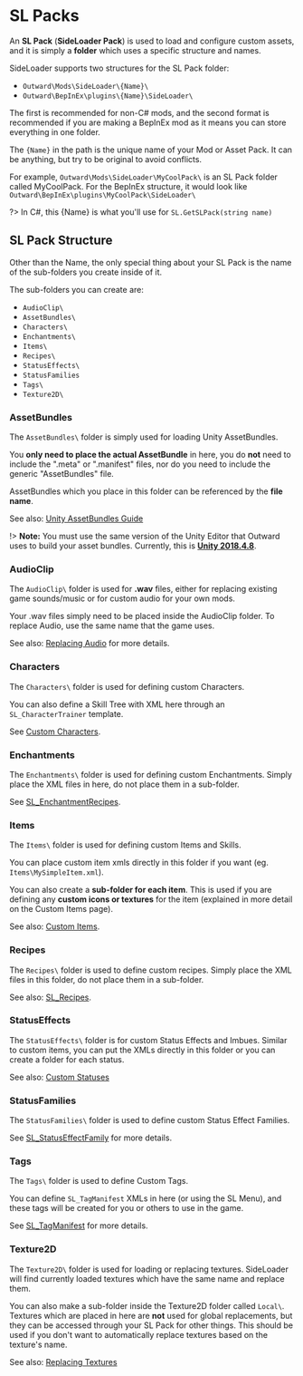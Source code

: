 # SL Packs

An <b>SL Pack</b> (<b>SideLoader Pack</b>) is used to load and configure custom assets, and it is simply a <b>folder</b> which uses a specific structure and names.

SideLoader supports two structures for the SL Pack folder:
* `Outward\Mods\SideLoader\{Name}\`
* `Outward\BepInEx\plugins\{Name}\SideLoader\`

The first is recommended for non-C# mods, and the second format is recommended if you are making a BepInEx mod as it means you can store everything in one folder.

The `{Name}` in the path is the unique name of your Mod or Asset Pack. It can be anything, but try to be original to avoid conflicts.

For example, `Outward\Mods\SideLoader\MyCoolPack\` is an SL Pack folder called MyCoolPack. For the BepInEx structure, it would look like `Outward\BepInEx\plugins\MyCoolPack\SideLoader\`

?> In C#, this {Name} is what you'll use for `SL.GetSLPack(string name)`

## SL Pack Structure
Other than the Name, the only special thing about your SL Pack is the name of the sub-folders you create inside of it.

The sub-folders you can create are:
* `AudioClip\`
* `AssetBundles\`
* `Characters\`
* `Enchantments\`
* `Items\`
* `Recipes\`
* `StatusEffects\`
* `StatusFamilies`
* `Tags\`
* `Texture2D\`

### AssetBundles

The `AssetBundles\` folder is simply used for loading Unity AssetBundles.

You <b>only need to place the actual AssetBundle</b> in here, you do <b>not</b> need to include the ".meta" or ".manifest" files, nor do you need to include the generic "AssetBundles" file.

AssetBundles which you place in this folder can be referenced by the <b>file name</b>.

See also: [Unity AssetBundles Guide](https://docs.unity3d.com/Manual/AssetBundles-Workflow.html)

!> <b>Note:</b> You must use the same version of the Unity Editor that Outward uses to build your asset bundles. Currently, this is <b>[Unity 2018.4.8](https://download.unity3d.com/download_unity/9bc9d983d803/Windows64EditorInstaller/UnitySetup64-2018.4.8f1.exe)</b>.

### AudioClip

The `AudioClip\` folder is used for <b>.wav</b> files, either for replacing existing game sounds/music or for custom audio for your own mods.

Your .wav files simply need to be placed inside the AudioClip folder. To replace Audio, use the same name that the game uses. 

See also: [Replacing Audio](Guides/ReplacingAudio.md) for more details.

### Characters

The `Characters\` folder is used for defining custom Characters.

You can also define a Skill Tree with XML here through an `SL_CharacterTrainer` template.

See [Custom Characters](Guides/Characters.md).

### Enchantments

The `Enchantments\` folder is used for defining custom Enchantments. Simply place the XML files in here, do not place them in a sub-folder.

See [SL_EnchantmentRecipes](API/SL_EnchantmentRecipe.md).

### Items

The `Items\` folder is used for defining custom Items and Skills.

You can place custom item xmls directly in this folder if you want (eg. `Items\MySimpleItem.xml`).

You can also create a <b>sub-folder for each item</b>. This is used if you are defining any <b>custom icons or textures</b> for the item (explained in more detail on the Custom Items page).

See also: [Custom Items](Guides/Items.md).

### Recipes

The `Recipes\` folder is used to define custom recipes. Simply place the XML files in this folder, do not place them in a sub-folder.

See also: [SL_Recipes](API/SL_Recipe.md).

### StatusEffects

The `StatusEffects\` folder is for custom Status Effects and Imbues. Similar to custom items, you can put the XMLs directly in this folder or you can create a folder for each status.

See also: [Custom Statuses](Guides/StatusEffects.md)

### StatusFamilies

The `StatusFamilies\` folder is used to define custom Status Effect Families.

See [SL_StatusEffectFamily](API/SL_StatusEffectFamily.md) for more details.

### Tags

The `Tags\` folder is used to define Custom Tags.

You can define `SL_TagManifest` XMLs in here (or using the SL Menu), and these tags will be created for you or others to use in the game.

See [SL_TagManifest](API/SL_TagManifest.md) for more details.

### Texture2D

The `Texture2D\` folder is used for loading or replacing textures. SideLoader will find currently loaded textures which have the same name and replace them.

You can also make a sub-folder inside the Texture2D folder called `Local\`. Textures which are placed in here are <b>not</b> used for global replacements, but they can be accessed through your SL Pack for other things. This should be used if you don't want to automatically replace textures based on the texture's name.

See also: [Replacing Textures](Guides/ReplacingTextures.md)
